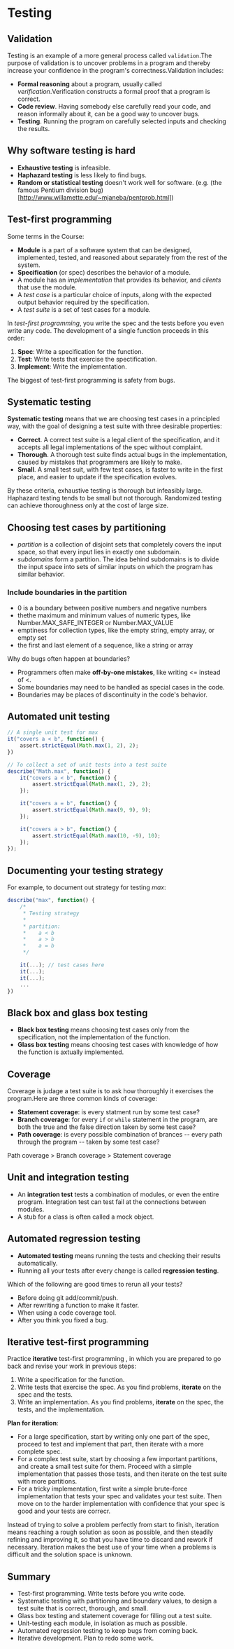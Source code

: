 # Testing

## Validation 

Testing is an example of a more general process called `validation`.The purpose of validation is to uncover problems in a program and thereby increase your confidence in the program's correctness.Validation includes:

- **Formal reasoning** about a program, usually called _verification_.Verification constructs a formal proof that a program is correct.
- **Code review**. Having somebody else carefully read your code, and reason informally about it, can be a good way to uncover bugs.
- **Testing**. Running the program on carefully selected inputs and checking the results.

## Why software testing is hard

- **Exhaustive testing** is infeasible.
- **Haphazard testing** is less likely to find bugs.
- **Random or statistical testing** doesn't work well for software. (e.g. (the famous Pentium division bug)[http://www.willamette.edu/~mjaneba/pentprob.html])

## Test-first programming

Some terms in the Course:
- **Module** is a part of a software system that can be designed, implemented, tested, and reasoned about separately from the rest of the system.
- **Specification** (or spec) describes the behavior of a module.
- A module has an _implementation_ that provides its behavior, and _clients_ that use the module.
- A _test case_ is a particular choice of inputs, along with the expected output behavior required by the specification.
- A _test suite_ is a set of test cases for a module.

In _test-first programming_, you write the spec and the tests before you even write any code. The development of a single function proceeds in this order:

1. **Spec**: Write a specification for the function.
2. **Test**: Write tests that exercise the spectification.
3. **Implement**: Write the implementation.

The biggest of test-first programming is safety from bugs.

## Systematic testing
**Systematic testing** means that we are choosing test cases in a principled way, with the goal of designing a test suite with three desirable properties:
- **Correct**. A correct test suite is a legal client of the specification, and it accepts all legal implementations of the spec without complaint.
- **Thorough**. A thorough test suite finds actual bugs in the implementation, caused by mistakes that programmers are likely to make.
- **Small**.  A small test suit, with few test cases, is faster to write in the first place, and easier to update if the specification evolves.

By these criteria, exhaustive testing is thorough but infeasibly large. Haphazard testing tends to be small but not thorough. Randomized testing can achieve thoroughness only at the cost of large size.

## Choosing test cases by partitioning

- _partition_ is a collection of disjoint sets that completely covers the input space, so that every input lies in exactly one subdomain.
- _subdomains_ form a partition. The idea behind subdomains is to divide the input space into sets of similar inputs on which the program has similar behavior.

### Include boundaries in the partition 
- 0 is a boundary between positive numbers and negative numbers
- thethe maximum and minimum values of numeric types, like Number.MAX_SAFE_INTEGER or Number.MAX_VALUE
- emptiness for collection types, like the empty string, empty array, or empty set
- the first and last element of a sequence, like a string or array

Why do bugs often happen at boundaries?
- Programmers often make **off-by-one mistakes**, like writing <= instead of <.
- Some boundaries may need to be handled as special cases in the code.
- Boundaries may be places of discontinuity in the code's behavior.

## Automated unit testing

```js
// A single unit test for max
it("covers a < b", function() {
    assert.strictEqual(Math.max(1, 2), 2);
})
```

```js
// To collect a set of unit tests into a test suite
describe("Math.max", function() {
    it("covers a < b", function() {
        assert.strictEqual(Math.max(1, 2), 2);
    });

    it("covers a = b", function() {
        assert.strictEqual(Math.max(9, 9), 9);
    });

    it("covers a > b", function() {
        assert.strictEqual(Math.max(10, -9), 10);
    });
});
```

## Documenting your testing strategy

For example, to document out strategy for testing _max_:
```js
describe("max", function() {
    /*
     * Testing strategy
     * 
     * partition: 
     *    a < b
     *    a > b
     *    a = b
     */

    it(...); // test cases here
    it(...);
    it(...);
    ...
})
```

## Black box and glass box testing

- **Black box testing** means choosing test cases only from the specification, not the implementation of the function.
- **Glass box testing** means choosing test cases with knowledge of how the function is axtually implemented.

## Coverage 
Coverage is judage a test suite is to ask how thoroughly it exercises the program.Here are three common kinds of coverage:
- **Statement coverage**: is every statment run by some test case?
- **Branch coverage**: for every `if` or `while` statement in the program, are both the true and the false direction taken by some test case?
- **Path coverage**: is every possible combination of brances -- every path through the program -- taken by some test case?

Path coverage > Branch coverage > Statement coverage

## Unit and integration testing

- An **integration test** tests a combination of modules, or even the entire program. Integration test can test fail at the connections between modules.
- A stub for a class is often called a mock object.

## Automated regression testing

- **Automated testing** means running the tests and checking their results automatically.
- Running all your tests after every change is called **regression testing**.

Which of the following are good times to rerun all your tests?
- Before doing git add/commit/push.
- After rewriting a function to make it faster.
- When using a code coverage tool.
- After you think you fixed a bug.

## Iterative test-first programming

Practice **iterative** test-first programming , in which you are prepared to go back and revise your work in previous steps:
1. Write a specification for the function.
2. Write tests that exercise the spec. As you find problems, **iterate** on the spec and the tests.
3. Write an implementation. As you find problems, **iterate** on the spec, the tests, and the implementation.

**Plan for iteration**:
- For a large specification, start by writing only one part of the spec, proceed to test and implement that part, then iterate with a more complete spec.
- For a complex test suite, start by choosing a few important partitions, and create a small test suite for them. Proceed with a simple implementation that passes those tests, and then iterate on the test suite with more partitions.
- For a tricky implementation, first write a simple brute-force implementation that tests your spec and validates your test suite. Then move on to the harder implementation with confidence that your spec is good and your tests are correcr.

Instead of trying to solve a problem perfectly from start to finish, iteration means reaching a rough solution as soon as possible, and then steadily refining and improving it, so that you have time to discard and rework if necessary. Iteration makes the best use of your time when a problems is difficult and the solution space is unknown.

## Summary 

- Test-first programming. Write tests before you write code.
- Systematic testing with partitioning and boundary values, to design a test suite that is correct, thorough, and small.
- Glass box testing and statement coverage for filling out a test suite.
- Unit-testing each module, in isolation as much as possible.
- Automated regression testing to keep bugs from coming back.
- Iterative development. Plan to redo some work.
